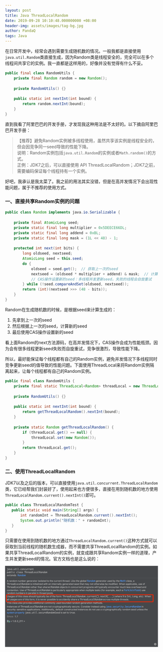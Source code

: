 ```yaml
---
layout: post
title: Java ThreadLocalRandom
date: 2019-09-28 10:10:48.000000000 +08:00
header-img: assets/images/tag-bg.jpg
author: PandaQ
tags: Java
---
```


在日常开发中，经常会遇到需要生成随机数的情况。一般我都是直接使用`java.util.Random`类直接生成，因为Random类是线程安全的，完全可以在多个线程间共享它的实例。我一直都是这样用的，好像并没有觉得有什么不妥。

```java
public final class RandomUtils {
    private final Random random = new Random();
    
    private RandomUtils() {}
    
    public static int nextInt(int bound) {
        return random.nextInt(bound);
    }
}
```

直到我看了阿里巴巴的开发手册，才发现我这种用法是不太好的。以下摘自阿里巴巴开发手册：

>【推荐】避免Random实例被多线程使用，虽然共享该实例是线程安全的，但会因竞争同一seed导致的性能下降。 <br />
>说明：Random实例包括`java.util.Random`的实例或者`Math.random()`的方式。 <br />
>正例：JDK7之后，可以直接使用 API ThreadLocalRandom；JDK7之前，需要编码保证每个线程持有一个实例。

好吧，我承认是我太菜了。我之前的用法其实没错，但是在高并发情况下会出现性能问题，属于不推荐的使用方式。

### 一、直接共享Random实例的问题

```java
public class Random implements java.io.Serializable {
    
    private final AtomicLong seed;
    private static final long multiplier = 0x5DEECE66DL;
    private static final long addend = 0xBL;
    private static final long mask = (1L << 48) - 1;
    
    protected int next(int bits) {
        long oldseed, nextseed;
        AtomicLong seed = this.seed;
        do {
            oldseed = seed.get();  // 获取上一次的seed
            nextseed = (oldseed * multiplier + addend) & mask;  // 计算新的seed
            // CAS操作设置新的seed：多线程并发更新seed，失败的线程会自旋重试
        } while (!seed.compareAndSet(oldseed, nextseed));
        return (int)(nextseed >>> (48 - bits));
    }
}
```

Random在生成随机数的时候，是根据seed来计算生成的：

1. 先拿到上一次的seed
2. 然后根据上一次的seed，计算新的seed
3. 最后使用CAS操作设置新的seed

看上面Random的next方法源码，在高并发情况下，CAS操作会成为性能瓶颈。因为会有很多线程更新seed失败而自旋重试，竞争很激烈，导致性能下降。

所以，最好能保证每个线程都有自己的Random实例，避免并发情况下多线程同时竞争更新seed的值导致的性能问题。下面使用ThreadLocal来将Random实例隔离起来，让每个线程都有自己的Random实例。

```java
public final class RandomUtils {
    private final static ThreadLocal<Random> threadLocal = new ThreadLocal<>();
    
    private RandomUtils() {}
    
    public static int nextInt(int bound) {
        return getThreadLocalRandom().nextInt(bound);
    }
    
    private static Random getThreadLocalRandom() {
        if (threadLocal.get() == null) {
            threadLocal.set(new Random());
        }
        return threadLocal.get();
    }
}
```
### 二、使用ThreadLocalRandom

JDK7以及之后的版本，可以直接使用`java.util.concurrent.ThreadLocalRandom`类，它已经帮我们封装好了，使用起来也方便很多，直接在用到随机数的地方使用`ThreadLocalRandom.current().nextInt()`即可。

```java
public class ThreadLocalRandomTest {
   public static void main(String[] args) {
       int randomInt = ThreadLocalRandom.current().nextInt();
       System.out.println("随机数：" + randomInt);
   }
}
```

只需要在使用到随机数的地方通过`ThreadLocalRandom.current()`这种方式就可以获取到当前线程的随机数生成器，而不需要共享ThreadLocalRandom的实例。如果共享ThreadLocalRandom的实例，就变成跟共享Random实例一样的道理，产生并发更新seed的情况。官方文档也是这么说的：

![ThreadLocalRandom.png](/assets/images/2019-09/ThreadLocalRandom.png)

